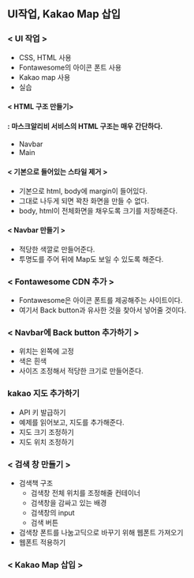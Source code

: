 ## UI작업, Kakao Map 삽입

### < UI 작업 >
* CSS, HTML 사용
* Fontawesome의 아이콘 폰트 사용
* Kakao map 사용
* 실습
#### < HTML 구조 만들기>
#### : 마스크알리비 서비스의 HTML 구조는 매우 간단하다.
  * Navbar
  * Main

#### < 기본으로 들어있는 스타일 제거 >
  * 기본으로 html, body에 margin이 들어있다.
  * 그대로 나두게 되면 꽉찬 화면을 만들 수 없다.
  * body, html이 전체화면을 채우도록 크기를 저장해준다.

#### < Navbar 만들기 >
  * 적당한 색깔로 만들어준다.
  * 투명도를 주어 뒤에 Map도 보일 수 있도록 해준다.

### < Fontawesome CDN 추가 >
  *  Fontawesome은 아이콘 폰트를 제공해주는 사이트이다.
  * 여기서 Back button과 유사한 것을 찾아서 넣어줄 것이다.

### < Navbar에 Back button 추가하기 >
  * 위치는 왼쪽에 고정
  * 색은 흰색
  * 사이즈 조정해서 적당한 크기로 만들어준다.

### kakao 지도 추가하기
  * API 키 발급하기
  * 예제를 읽어보고, 지도를 추가해준다.
  * 지도 크기 조정하기
  * 지도 위치 조정하기

### < 검색 창 만들기 >
  * 검색책 구조
    * 검색창 전체 위치를 조정해줄 컨테이너
    * 검색창을 감싸고 있는 배경
    * 검색창의 input
    * 검색 버튼
  * 검색창 폰트를 나눔고딕으로 바꾸기 위해 웹폰트 가져오기
  * 웹폰트 적용하기

### < Kakao Map 삽입 >

